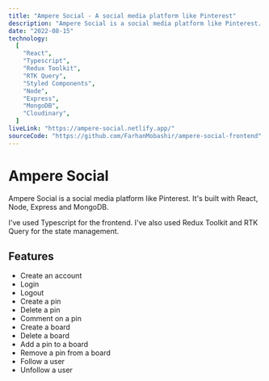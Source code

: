 ```yaml
---
title: "Ampere Social - A social media platform like Pinterest"
description: "Ampere Social is a social media platform like Pinterest. It's built with React, Node, Express and MongoDB."
date: "2022-08-15"
technology:
  [
    "React",
    "Typescript",
    "Redux Toolkit",
    "RTK Query",
    "Styled Components",
    "Node",
    "Express",
    "MongoDB",
    "Cloudinary",
  ]
liveLink: "https://ampere-social.netlify.app/"
sourceCode: "https://github.com/FarhanMobashir/ampere-social-frontend"
---
```


# Ampere Social

Ampere Social is a social media platform like Pinterest. It's built with React, Node, Express and MongoDB.

I've used Typescript for the frontend. I've also used Redux Toolkit and RTK Query for the state management.

## Features

- Create an account
- Login
- Logout
- Create a pin
- Delete a pin
- Comment on a pin
- Create a board
- Delete a board
- Add a pin to a board
- Remove a pin from a board
- Follow a user
- Unfollow a user
